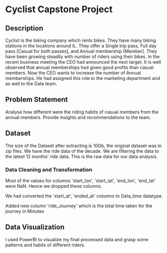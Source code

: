 <h1>Cyclist Capstone Project</h1>
<h2>Description</h2>
<p>Cyclist is the biking company which rents bikes. They have many biking stations in the locations around IL. They offer a Single trip pass, Full day pass [Casual for both passes], and Annual membership [Member]. They have been growing steadily with number of riders using their bikes. In the recent business meeting the CEO had announced the next target. It is well observed that annual memberships had given good profits than casual members. Now the CEO wants to increase the number of Annual memberships. He had assigned this role to the marketing department and as well to the Data team.</p>
<h2>Problem Statement</h2>
<p>Analyse how different were the riding habits of casual members from the annual members. Provide insights and recommendations to the team.</p>
<h2>Dataset</h2>
<p>The size of the Dataset after extracting is 10Gb, the original dataset was in zip files. We have the ride data of the decade. We are filtering the data to the latest 12 months' ride data. This is the raw data for our data analysis. </p>
<href>
<h3>Data Cleaning and Transformation</h3>
<p>Most of the values for columns 'start_lon', 'start_lat', 'end_lon', 'end_lat' were NaN. Hence we dropped these columns.</p>
<p>We had converted the 'start_at', 'ended_at' columns to Data_time datatype.</p>
<p>Added new column 'ride_Journey' which is the total time taken for the journey in Minutes</p>
<h2>Data Visualization</h2>
<p>I used PowerBI to visualize my final processed data and grasp some patterns and habits of different riders.</p>
